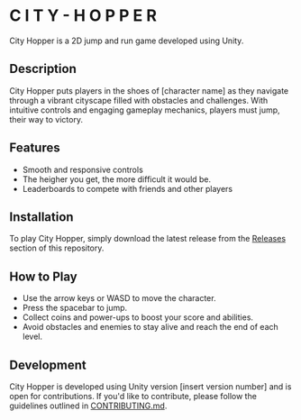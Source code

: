 # C  I  T  Y   -   H  O  P  P  E  R 

City Hopper is a 2D jump and run game developed using Unity.

## Description

City Hopper puts players in the shoes of [character name] as they navigate through a vibrant cityscape filled with obstacles and challenges. With intuitive controls and engaging gameplay mechanics, players must jump, their way to victory.

## Features

- Smooth and responsive controls
- The heigher you get, the more difficult it would be.
- Leaderboards to compete with friends and other players

## Installation

To play City Hopper, simply download the latest release from the [Releases](link_to_releases) section of this repository.

## How to Play

- Use the arrow keys or WASD to move the character.
- Press the spacebar to jump.
- Collect coins and power-ups to boost your score and abilities.
- Avoid obstacles and enemies to stay alive and reach the end of each level.

## Development

City Hopper is developed using Unity version [insert version number] and is open for contributions. If you'd like to contribute, please follow the guidelines outlined in [CONTRIBUTING.md](link_to_contributing_md).


